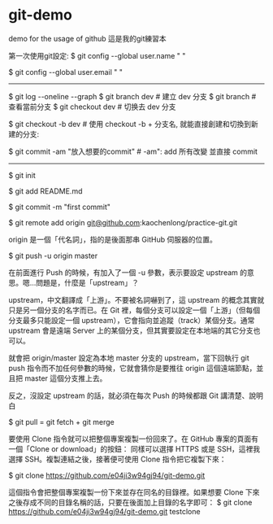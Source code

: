 # git-demo
demo for the usage of  github
這是我的git練習本

第一次使用git設定:
$ git config --global user.name " "

$ git config --global user.email " "

-----------------------------------
$ git log --oneline --graph
$ git branch dev    # 建立 dev 分支
$ git branch        # 查看當前分支
$ git checkout dev  # 切换去 dev 分支

$ git checkout -b  dev # 使用 checkout -b + 分支名, 就能直接創建和切換到新建的分支:

$ git commit -am "放入想要的commit"  # -am": add 所有改變 並直接 commit

------------------------------------

$ git init

$ git add README.md

$ git commit -m "first commit"

$ git remote add origin git@github.com:kaochenlong/practice-git.git

origin 是一個「代名詞」，指的是後面那串 GitHub 伺服器的位置。

$ git push -u origin master

在前面進行 Push 的時候，有加入了一個 -u 參數，表示要設定 upstream 的意思。嗯…問題是，什麼是「upstream」？

upstream，中文翻譯成「上游」。不要被名詞嚇到了，這 upstream 的概念其實就只是另一個分支的名字而已。在 Git 裡，每個分支可以設定一個「上游」（但每個分支最多只能設定一個 upstream），它會指向並追蹤（track）某個分支。通常 upstream 會是遠端 Server 上的某個分支，但其實要設定在本地端的其它分支也可以。

就會把 origin/master 設定為本地 master 分支的 upstream，當下回執行 git push 指令而不加任何參數的時候，它就會猜你是要推往 origin 這個遠端節點，並且把 master 這個分支推上去。

反之，沒設定 upstream 的話，就必須在每次 Push 的時候都跟 Git 講清楚、說明白


$ git pull = git fetch + git merge

要使用 Clone 指令就可以把整個專案複製一份回來了。在 GitHub 專案的頁面有一個「Clone or download」的按鈕：
同樣可以選擇 HTTPS 或是 SSH，這裡我選擇 SSH。複製連結之後，接著便可使用 Clone 指令把它複製下來：

$ git clone https://github.com/e04ji3w94gj94/git-demo.git

這個指令會把整個專案複製一份下來並存在同名的目錄裡。如果想要 Clone 下來之後存成不同的目錄名稱的話，只要在後面加上目錄的名字即可：
$ git clone https://github.com/e04ji3w94gj94/git-demo.git testclone
